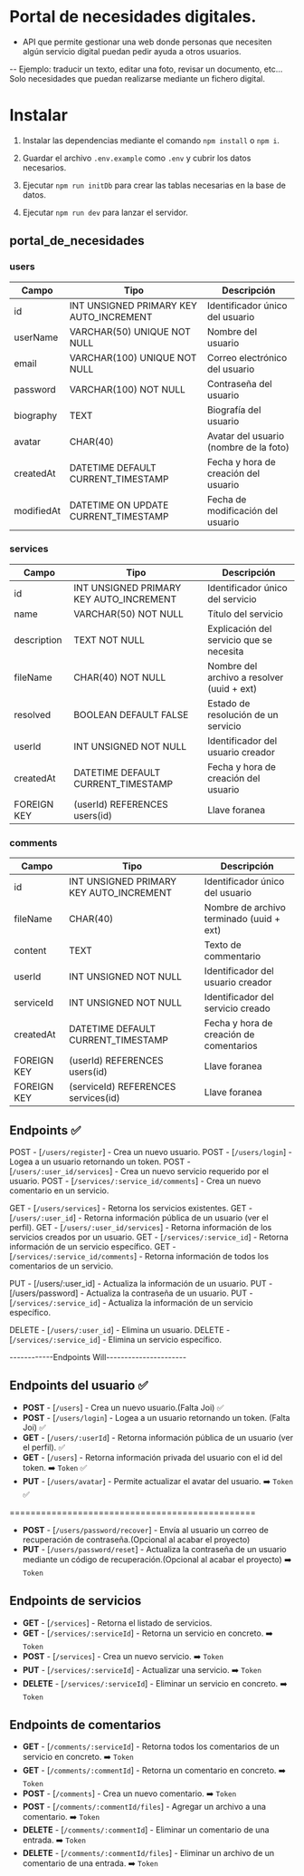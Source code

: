 # Portal de necesidades digitales.

-   API que permite gestionar una web donde personas que necesiten algún servicio digital puedan pedir ayuda a otros usuarios.

-- Ejemplo: traducir un texto, editar una foto, revisar un documento, etc… Solo necesidades que puedan realizarse mediante un fichero digital.

# Instalar

1. Instalar las dependencias mediante el comando `npm install` o `npm i`.

2. Guardar el archivo `.env.example` como `.env` y cubrir los datos necesarios.

3. Ejecutar `npm run initDb` para crear las tablas necesarias en la base de datos.

4. Ejecutar `npm run dev` para lanzar el servidor.

## portal_de_necesidades

### users

| Campo      | Tipo                                    | Descripción                            |
| ---------- | --------------------------------------- | -------------------------------------- |
| id         | INT UNSIGNED PRIMARY KEY AUTO_INCREMENT | Identificador único del usuario        |
| userName   | VARCHAR(50) UNIQUE NOT NULL             | Nombre del usuario                     |
| email      | VARCHAR(100) UNIQUE NOT NULL            | Correo electrónico del usuario         |
| password   | VARCHAR(100) NOT NULL                   | Contraseña del usuario                 |
| biography  | TEXT                                    | Biografía del usuario                  |
| avatar     | CHAR(40)                                | Avatar del usuario (nombre de la foto) |
| createdAt  | DATETIME DEFAULT CURRENT_TIMESTAMP      | Fecha y hora de creación del usuario   |
| modifiedAt | DATETIME ON UPDATE CURRENT_TIMESTAMP    | Fecha de modificación del usuario      |

### services

| Campo       | Tipo                                    | Descripción                                |
| ----------- | --------------------------------------- | ------------------------------------------ |
| id          | INT UNSIGNED PRIMARY KEY AUTO_INCREMENT | Identificador único del servicio           |
| name        | VARCHAR(50) NOT NULL                    | Título del servicio                        |
| description | TEXT NOT NULL                           | Explicación del servicio que se necesita   |
| fileName    | CHAR(40) NOT NULL                       | Nombre del archivo a resolver (uuid + ext) |
| resolved    | BOOLEAN DEFAULT FALSE                   | Estado de resolución de un servicio        |
| userId      | INT UNSIGNED NOT NULL                   | Identificador del usuario creador          |
| createdAt   | DATETIME DEFAULT CURRENT_TIMESTAMP      | Fecha y hora de creación del usuario       |
| FOREIGN KEY | (userId) REFERENCES users(id)           | Llave foranea                              |

### comments

| Campo       | Tipo                                    | Descripción                              |
| ----------- | --------------------------------------- | ---------------------------------------- |
| id          | INT UNSIGNED PRIMARY KEY AUTO_INCREMENT | Identificador único del usuario          |
| fileName    | CHAR(40)                                | Nombre de archivo terminado (uuid + ext) |
| content     | TEXT                                    | Texto de commentario                     |
| userId      | INT UNSIGNED NOT NULL                   | Identificador del usuario creador        |
| serviceId   | INT UNSIGNED NOT NULL                   | Identificador del servicio creado        |
| createdAt   | DATETIME DEFAULT CURRENT_TIMESTAMP      | Fecha y hora de creación de comentarios  |
| FOREIGN KEY | (userId) REFERENCES users(id)           | Llave foranea                            |
| FOREIGN KEY | (serviceId) REFERENCES services(id)     | Llave foranea                            |

## Endpoints ✅

POST - [`/users/register`] - Crea un nuevo usuario.
POST - [`/users/login`] - Logea a un usuario retornando un token.
POST - [`/users/:user_id/services`] - Crea un nuevo servicio requerido por el usuario.
POST - [`/services/:service_id/comments`] - Crea un nuevo comentario en un servicio.

GET - [`/users/services`] - Retorna los servicios existentes.
GET - [`/users/:user_id`] - Retorna información pública de un usuario (ver el perfil).
GET - [`/users/:user_id/services`] - Retorna información de los servicios creados por un usuario.
GET - [`/services/:service_id`] - Retorna información de un servicio específico.
GET - [`/services/:service_id/comments`] - Retorna información de todos los comentarios de un servicio.

PUT - [/users/:user_id] - Actualiza la información de un usuario.
PUT - [/users/password] - Actualiza la contraseña de un usuario.
PUT - [`/services/:service_id`] - Actualiza la información de un servicio específico.

DELETE - [`/users/:user_id`] - Elimina un usuario.
DELETE - [`/services/:service_id`] - Elimina un servicio específico.

------------Endpoints Will----------------------

## Endpoints del usuario ✅

-   **POST** - [`/users`] - Crea un nuevo usuario.(Falta Joi) ✅
-   **POST** - [`/users/login`] - Logea a un usuario retornando un token. (Falta Joi) ✅
-   **GET** - [`/users/:userId`] - Retorna información pública de un usuario (ver el perfil). ✅
-   **GET** - [`/users`] - Retorna información privada del usuario con el id del token. ➡️ `Token` ✅
-   **PUT** - [`/users/avatar`] - Permite actualizar el avatar del usuario. ➡️ `Token` ✅

===============================================

-   **POST** - [`/users/password/recover`] - Envía al usuario un correo de recuperación de contraseña.(Opcional al acabar el proyecto)
-   **PUT** - [`/users/password/reset`] - Actualiza la contraseña de un usuario mediante un código de recuperación.(Opcional al acabar el proyecto) ➡️ `Token`

## Endpoints de servicios

-   **GET** - [`/services`] - Retorna el listado de servicios.
-   **GET** - [`/services/:serviceId`] - Retorna un servicio en concreto. ➡️ `Token`
-   **POST** - [`/services`] - Crea un nuevo servicio. ➡️ `Token`
-   **PUT** - [`/services/:serviceId`] - Actualizar una servicio. ➡️ `Token`
-   **DELETE** - [`/services/:serviceId`] - Eliminar un servicio en concreto. ➡️ `Token`

## Endpoints de comentarios

-   **GET** - [`/comments/:serviceId`] - Retorna todos los comentarios de un servicio en concreto. ➡️ `Token`
-   **GET** - [`/comments/:commentId`] - Retorna un comentario en concreto. ➡️ `Token`
-   **POST** - [`/comments`] - Crea un nuevo comentario. ➡️ `Token`
-   **POST** - [`/comments/:commentId/files`] - Agregar un archivo a una comentario. ➡️ `Token`
-   **DELETE** - [`/comments/:commentId`] - Eliminar un comentario de una entrada. ➡️ `Token`
-   **DELETE** - [`/comments/:commentId/files`] - Eliminar un archivo de un comentario de una entrada. ➡️ `Token`
